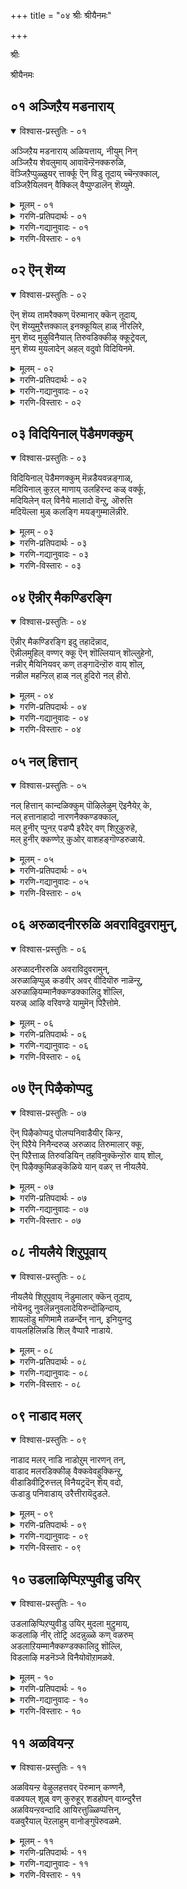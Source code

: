 +++
title = "०४ श्रीः श्रीयैनमः"

+++

श्रीः

श्रीयैनमः


## ०१ अञ्जिऱैय मडनाराय्

<details open><summary>विश्वास-प्रस्तुतिः - ०१</summary>

अञ्जिऱैय मडनाराय् अळियत्ताय्, नीयुम् निन्  
अञ्जिऱैय शेवलुमाय् आवावॆन्ऱॆनक्करुळि,  
वॆञ्जिऱैप्पुळ्ळुयर् त्तार्क्कू ऎन् विडु तूदाय् च्चॆन्ऱक्काल्,  
वञ्जिऱैयिलवन् वैक्किल् वैप्पुण्डालॆन् शॆय्युमे.
</details>
<details><summary>मूलम् - ०१</summary>

अञ्जिऱैय मडनाराय् अळियत्ताय्, नीयुम् निन्  
अञ्जिऱैय शेवलुमाय् आवावॆन्ऱॆनक्करुळि,  
वॆञ्जिऱैप्पुळ्ळुयर् त्तार्क्कू ऎन् विडु तूदाय् च्चॆन्ऱक्काल्,  
वञ्जिऱैयिलवन् वैक्किल् वैप्पुण्डालॆन् शॆय्युमे.
</details>
<details><summary>गरणि-प्रतिपदार्थः - ०१</summary>

अम् शिऱैय= सुन्दरवाद रॆक्कॆगळुळ्ळ, मडम् = मुग्ध \(तिळिमनस्सिन\), नाराय् = कॊक्करॆये अळियत्ताय् = कनिकरिसुववळागि, नीयुम् = नीनू, निन् = निन्न, अम् शिऱैय = अन्दवाद रॆक्कॆगळ, शेवलुम् आय् = गण्डुकॊक्करॆयू कूडि, आ आ ऎन्ऱु = अय्यो, अय्यो, ऎन्दु, ऎनक्कू = नन्नल्लि, अरुळि = करुणिसि, वॆम् शिऱै = कॆम्पनॆय \(तीक्ष्णवाद\) रॆक्कॆगळ, पुळ् = पक्षियन्नु, उयर् त्तार् क्कु = ध्वजवागि उळ्ळवरिगॆ, ऎन् = नन्न, विडुतूदाय् = कळुहिसिद् दूतळागि, शॆन्ऱक्काल् = होदरॆ \(होदॆयादरॆ\), वन् शिऱैयिल् = कठिणवाद सॆरॆयल्लि, अवन् = अवनु, वैक्किल् = इडुवुदादरॆ, वैप्पु उण्डाल् = आ सॆरॆवासवन्नु अनुभविसुवन्तादरॆ, ऎन् शॆय्युमो = एनागुवुदो? 
</details>
<details><summary>गरणि-गद्यानुवादः - ०१</summary>

सुन्दरवाद रॆक्कॆगळुळ्ळ मुग्ध\(तिळिमनस्सिन\) कॊक्करॆये, \(नन्नन्नु\) कनिकरिसुववळागि, नीनू अन्दवाद रॆक्कॆगळ निन्न गण्डु कॊक्करॆयू कूडि, अय्यो अय्यो ऎन्दु नन्नल्लि करुणिसि, कॆम्पनॆय \(तीक्ष्णवाद\) रॆक्कॆगळ पक्षियन्नु ध्वजवागि उळ्ळवरिगॆ नानु कळुहिसिद दूतळागि होदॆयादरॆ, अवनु \(निम्मन्नु\) कठिणवाद सॆरॆयल्लिरिसुवुदादरॆ, आ सॆरॆमासवन्नु \(नीवु\) अनुभविसुवन्तादरॆ, एनागुवुदो? एनु माडुवुदो? 
</details>
<details><summary>गरणि-विस्तारः - ०१</summary>

इल्लि आळ्वाररु तम्मन्न् ’नायकि’ यागि भाविसिकॊण्डिद्दारॆ. ई नायकिगॆ तन्न प्रियतमनाद ’परमपुरुष’नन्नु कूडिकॊळ्ळबेकॆम्ब महदाशॆ. अगलिकॆय विरहदिन्द तपिसुत्तिद्दाळॆ. तन्न मनद इङ्गितवन्नु तन्न प्रियतमनिगॆ तिळियपडिसुवुदादरू हेगॆ? 

नायकि कॊक्करॆय दम्पतिगळन्नुनोडुत्ताळॆ. अवु आनन्ददिन्द विहरिसुत्तिवॆ. एकाङ्गियागि विरहवेदनॆयन्नु अनुभविसुव तन्नल्लिअवु कनिकरगॊळ्ळबहुदल्लवे? तिळिमनस्सिन हक्किगळाद्दरिन्द, अवुगळन्नु तानु बेडबहुदष्टॆ. तन्न प्रियतमन बळिगॆ कळुहिसबहुदष्टॆ. हक्किगळागि अवु ऎल्लिगॆ बेकॆन्दरॆ अल्लिगॆ हारिहोगबहुदल्ल\! 

हीगॆल्ल योचिसि, नायकियु कॊक्करॆगळन्नु हॊगळि, हुरिदुम्बिसि, गरुडध्वजनाद तन्न स्वामियबळिगॆ तनगागि प्रेमदौत्यवन्नु नडॆसबेकॆन्दु बेडिकॊळ्ळुत्ताळॆ. 

नायकि\(यागि आळ्वाररु\) हेळुत्ताळॆ- कॊक्करॆये निन्न रॆक्कॆगळु ऎष्टु सुन्दर\! निन्न मनस्सु तिळियादद्दु. निन्न पतियू सह सुन्दरने. अवन रॆक्कॆगळु अन्दवागिवॆ. नीविब्बरू दम्पतिगळागि सुखवागि विहरिसुत्तिद्दीरि. नन्नन्नु कण्डिरा? पतियिन्द अगलिद विरहि नानु. नन्न ई परिस्थितिगॆ नीवु मरुगुवुदिल्लवे? नन्नल्लि करुणिसि, नीविब्बरू ईग नन्न प्रेमदूतरागि गरुडध्वजनाद निन्न प्रियतमनल्लिगॆ होगि. अवनल्लि नन्न विरह व्यथॆयन्नु अरिकॆमाडि, अवन मनवॊलिसलु प्रयत्निसबेकु. ई कार्यवन्नु नीवु, ननगागि, नडॆसबल्लिरॆम्ब भरवसॆ ननगिदॆ. आदरॆ, ऒन्दु वेळॆ, स्वामियु निम्मन्नु सॆरॆयल्लिरिसिदरॆ सॆरॆवासवन्नु नीवु अनुभविसबेकागि बन्दरॆ, एनु माडुवुदु? इदॊन्दु अञ्जिकॆ ननगिदॆयल्ल\! इल्लवे, नाने उपेक्षितलादरो? 

भगवन्तन बळि सारिदवरु अमररागि पूर्णतॆयन्नु नडॆयुवुदन्नू, नित्यानन्दवन्ननुभाविसुवुदन्नू ’सॆरॆवास’ वॆन्नोणवे? 

भगवन्त बळि सारिदवरु मत्तॆ ई दुःखसङ्कटगळ लोकक्कॆ बरदे होगबहुदु, अष्टॆ. इदन्नु ’कठिण सॆरॆवास’ ऎन्नुवुदे? 

इल्लि ’कॊक्करॆ’य कार्यभारवेनु? दयावरूपिणियाद श्रीदेवियु भक्तनल्लि करुणिसि, तन्न पतियाद भगवन्तनल्लि भक्तनिगॆ अनुग्रहिसॆन्दु अरिकॆ माडुवुदु कॊक्करॆय कार्यभारवो? इल्लवे, ज्ञानवैराग्यगळॆम्ब ऎरडु रॆक्कॆगळन्नू भक्तियॆम्ब देहवन्नू हॊत्तु, भक्तनन्नु भगवन्तनॊडनॆ कूडिसुव आचार्यनन्तॆ इल्लिकॊक्करॆय कार्यभारवो? इल्लवे भक्तन परभक्ति, परज्ञान \(ऎरडु रॆक्कॆगळु\), मत्तु परमभक्ति\(देह\)गळे कॊक्करॆय कार्यभार नडॆसुवुदो?
</details>



## ०२ ऎन् शॆय्य

<details open><summary>विश्वास-प्रस्तुतिः - ०२</summary>

ऎन् शॆय्य तामरैक्कण् पॆरुमानार् क्कॆन् तूदाय्,  
ऎन् शॆय्युमुरैत्तक्काल् इनक्कूयिल् हाळ् नीरलिरे,  
मुन् शॆय्द मुऴुविनैयाल् तिरुवडिक्कीऴ् क्कूट्रेवल्,  
मुन् शॆय्य मुयलादेन् अहल् वदुवो विदियिनमे.
</details>
<details><summary>मूलम् - ०२</summary>

ऎन् शॆय्य तामरैक्कण् पॆरुमानार् क्कॆन् तूदाय्,  
ऎन् शॆय्युमुरैत्तक्काल् इनक्कूयिल् हाळ् नीरलिरे,  
मुन् शॆय्द मुऴुविनैयाल् तिरुवडिक्कीऴ् क्कूट्रेवल्,  
मुन् शॆय्य मुयलादेन् अहल् वदुवो विदियिनमे.
</details>
<details><summary>गरणि-प्रतिपदार्थः - ०२</summary>

ऎन् =नन्न, शॆय्यतामरैक्कण् = कॆन्दावरॆयन्तॆ कण्णुगळुळ्ळ, पॆरुमानार् क्कु = परमपुरुषनिगॆ, ऎन् तूदाय् = नन्न दूतरागि, ऎन् शॆय्युम् = नन्न-- उरैत्तक्काल् = अरिकॆ माडिदिरादरॆ, इनम् कुयिल् हाळ् = गुम्पाद कोगिलॆगळे, नीर् अलिरे = नीवु तप्पितस्थरल्ल, मुन् शॆय्द = \(नानु\) हिन्दॆ माडिद, मुऴुविनैयाल् = घोरपापगळिन्द, तिरुवडिक्कीऴ् = भगवन्तन तिरुवडितलदल्लि, कुट्रेवल् = कैङ्कर्यगळन्नु \(दास्यवन्नु\), मुन् = हिन्दॆये, शॆय्य = माडुवुदक्कॆ, मुयलादेन् = प्रयत्निसदादॆ, अहल् वदुवॊ = अगलिरुवुदेयो, विदि = नियम \(क्रम\), इनमे = इन्नु मेलू. 
</details>
<details><summary>गरणि-गद्यानुवादः - ०२</summary>

गुम्पाद कोगिलॆगळे, कॆन्दावरॆयन्तॆ कण्णुगळुळ्ळ नन्न परमपुरुषनिगॆ नन्न दूतरागि नन्न प्रयत्नवन्नु अरिकॆ माडिदिरादरॆ, निम्मदु तप्पल्ल. नानु हिन्दॆ माडिद घोरपापगळिन्द भगवन्तन तिरुवडितलदल्लि \(नन्न\) दास्यवन्नु \(कैङ्कर्यवन्नु\) हिन्दॆये माडुवुदक्कॆ यत्निसदॆ होदॆ. अगलिरुवुदेयो नियम \(विधि\) इन्नु मेलॆ? 
</details>
<details><summary>गरणि-विस्तारः - ०२</summary>

हिन्दिन पाशुरदल्लि नायकियु कॊक्करॆयन्नु तन्न प्रेमदूतनागॆन्दु प्रार्थिसिदळु. दूतनागि अदुमाडबेकाद्देनु ऎम्बुदन्ने कॊक्करॆगॆ तिळिसलिल्ल. “नीनु अल्लिगॆ होदाग, निन्नन्नु सॆरॆमाडिदरॆ, एनु गति?” ऎन्दु अञ्जिकॆयन्नु व्यक्तपडिसिदळु, अष्टॆ. 

ई पाशुरदल्लि नायकिय कण्णु कोगिलॆय गुम्पिन मेलॆ बित्तु. गुम्पिनल्लि गण्डु हॆण्णु कोगिलॆगळु चॆन्नागि बॆरॆतुकॊण्डु आनन्ददिन्द हाडुत्ता कालकळॆयुवुदन्नु नायकि कण्डळु. 

नायकि हेळुत्ताळॆ- गुम्पागि कूडि आनन्दिसुव कोगिलॆगळे, नीवु नन्न प्रेमदूतरागि, नन्न प्रियतमनाद परम पुरुषनल्लिगॆ होगि कॆन्दावरॆयन्तॆ विशालवाद आकर्षकवाद कण्णुगळुळ्ळवनु अवनु. नानु अवनल्लि अनुरक्तळॆन्दू, अवनन्नु कूडिकॊळ्ळलु तवकिसुत्तिद्देनॆ, ऎम्ब नन्न प्रयत्नवन्नु अवनल्लि अरिकॆमाडिकॊळ्ळिरि. नन्न स्वामियु नन्नल्लि करुणिसिदरन्तु ऒळ्ळॆयदु. हागॆ माडदॆ, नन्न विषयदल्लि असड्डॆ कोरिदनॆन्दरॆ, अदु नन्न तप्पे विना, निम्म दौत्यदिन्द बन्द तप्पल्ल. नानु अनेक जन्मगळ हिन्दिनिन्दलू भगवन्तन तिरुवडिगळ दास्यदल्लि तॊडगिद्दिद्दरॆ? अत्तकडॆ नानु प्रयत्न नडॆसले इल्ल. आद्दरिन्दले, नानु हिन्दिनिन्दलू कडुपातकियागि, भगवन्तनिन्द बेर्पट्टु, विरहियागि गोळिडुत्तिरुवुदु, इन्नु मुन्दॆयू सह इदे नन्न विधियागिरबहुदे?
</details>



## ०३ विदियिनाल् पॆडैमणक्कुम्

<details open><summary>विश्वास-प्रस्तुतिः - ०३</summary>

विदियिनाल् पॆडैमणक्कुम् मॆन्नडैयवन्नङ्गाळ्,  
मदियिनाल् कुऱल् माणाय् उलहिरन्द कळ् वर्क्कू,  
मदियिलेन् वल् विनैये मालादो वॆन्ऱु, ऒरुत्ति  
मदियॆल्ला मुळ् कलङ्गि मयङ्गुम्मालॆन्नीरे.
</details>
<details><summary>मूलम् - ०३</summary>

विदियिनाल् पॆडैमणक्कुम् मॆन्नडैयवन्नङ्गाळ्,  
मदियिनाल् कुऱल् माणाय् उलहिरन्द कळ् वर्क्कू,  
मदियिलेन् वल् विनैये मालादो वॆन्ऱु, ऒरुत्ति  
मदियॆल्ला मुळ् कलङ्गि मयङ्गुम्मालॆन्नीरे.
</details>
<details><summary>गरणि-प्रतिपदार्थः - ०३</summary>

विदियिनाल्= भाग्यवशदिन्द, पॆडै मणङ्गुम् = हॆण्णुहक्कियॊडनॆ कूडिकॊण्डिरुव, मॆल् नडैय = मृदुवाद नडगॆय, अन्नङ्गळ् = हंसगळे, मदियिनाल् = बुद्धिपूर्वकवागिये, कुऱळ् माण् आय् = कुळ्ळब्रह्मचारियागि, उलहु इरन्द = लोकगळन्नु अळॆदुकॊण्ड, कळवर् क्कू = कपटवुळ्ळवरिगॆ, मदियिलेन् = बुद्धियिल्लद नन्न, वल् विनैये = क्रूर पापगळे, माळादो = नाशवागुवुदिल्लवल्ल. ऎन्ऱु = ऎन्दु. ऒरुत्ति = ऒब्बळु, मदियॆल्लाम् = मनस्सॆल्ला, उळ् कलङ्गि = पूर्तियागि कलकिहोगि, मयङ्गुम् = हाळागि होगुत्तिद्दाळॆ \(सर्वनाशगॊळ्ळुत्तिद्दाळॆ\), आल् = अय्यो, ऎन्निरे = ऎन्दु हेळिरि. \(ऎन्निरि\). 
</details>
<details><summary>गरणि-गद्यानुवादः - ०३</summary>

भाग्यवशदिन्द हॆण्णुहक्कियॊडनॆ कूडिकॊण्डिरुव, मृदुवाद नडगॆय हंसगळे, बुद्धिपूर्वकवागिये कुळ्ळ ब्रह्मचारियागि लोकगळन्नु अळॆदुकॊण्ड कपटवुळ्ळवरिगॆ बुद्धियिल्लदवळाद नन्न क्रूरपापगळे नाशवागुवुदिल्लवल्ल ऎन्दु ऒब्बळ मनस्सॆल्ला पूर्तियागि कलकिहोगि सर्वनाशगॊळ्ळुत्तिद्दाळॆ, अय्यो ऎन्दु हेळिरि. 
</details>
<details><summary>गरणि-विस्तारः - ०३</summary>

हिन्दिन पाशुरदल्लि नायकियु कोगिलॆय हिण्डन्नु तन्न कडॆय दूतरन्नागि भगवन्तनल्लिगॆ होगबेकॆन्दु प्रार्थिसिदळु. स्वामिय तिरुवडिगळ सेवॆयल्लि तॊडगलु तन्न पूर्वकृतपापगळे अड्डिमाडुत्तिवॆ ऎम्ब सङ्गतियन्नु भगवन्तनल्लि अरिकॆमाडिरि ऎन्दु बेडिदळु. 

ई पाशुरदल्लि नायकिगॆ हंसदम्पतिगळु ऒदगि बरुत्तवॆ.

हिन्दॆ, ऒन्दु कालदल्लि बलिचक्रवर्तियु तन्न सद्गुणगळिन्दले, अदरल्लू तन्न कॊडुगैयिन्दले, मूरुलोकगळन्नू जयिसुवन्थ समर्थनागिद्दनु. बेडिदवरिगॆ ’इल्ल’वॆन्नदॆ, बेडिद्दन्नु कॊडुत्तिद्दनु. अवनन्नु जयिसुवुदे दुस्तरवायितु. भगवन्तनु अवनन्नु निग्रहिसुवुदक्कागि, बेकॆन्तले \(बुद्धिपूर्वकवागिये\) कुळ्ळब्रह्मचारिय रूपवन्नुतळॆदु, बलिचक्रवर्तिय यागशालॆयन्नु प्रवेशिसि, अल्लि बलिचक्रवर्तियन्नु याचिसिदनु. तन्न हॆज्जॆयल्लि मूरेमूरु हॆज्जॆयष्टु नॆलवन्नु तनगॆ कॊडॆन्दनु. अदन्नु कॊट्टॆनॆन्द कूडले भगवन्तनु तन्न कपट वेषवन्नु तॊरॆदु, त्रिविक्रमनागि बॆळॆदु लोकगळॆल्लवन्नू तन्न ऎरडे हॆज्जॆगळिन्द अळॆदुकॊण्डु, मूरनॆय हॆज्जॆयन्नु बलिचक्रवर्तिय नॆत्तिय मेलिट्टु अवनन्नु अनुग्रहिसिदनु.

इदु भगवन्तन वामन-त्रिविक्रमावतारद प्रशंसॆयष्टॆ. ज्ञानस्वरूपने आगि, ’साटियिल्लद चतुरनागि’ भगवन्तनु सद्गुणवन्तनाद बलिचक्रवर्तिय बळिगॆ ’कपट’ रूपदल्लि बन्दु, याचिसि, अदरिन्दले अवनन्नु अनुग्रहिसिदनाद्दरिन्द, तनगू अदे रीतियल्लि यावुदादरू जाण उपायवन्नु तोरिसिकॊट्टु, अदर मूलक तन्न पापराशियन्नॆल्ला तॊडॆदु हाकलारॆने स्वामि ऎम्बुदु नायकिय हम्बल. 

नायकि हेळुत्ताळॆ- हंसगळे, निम्म भाग्य हिरिदु. नीवु निम्म हॆण्णुगळॊडनॆ कूडिकॊण्डिद्दीरि. ऒट्टागि,मृदुवागि नडॆदाडुत्ता नलिदाडुत्तिद्दीरि. नीवु ननगॆ उपकारमाडबेकु. नन्न प्रियतमनाद परमपुरुषन बळिगॆ होगि नन्न सङ्कटवन्नु अवनिगॆ अरिकॆ माडबेकु. अनेक जन्मगळिन्दलू नानु पापगळन्नु माडुत्तले बन्दिद्देनॆ. अवुगळॆल्लवू ऒट्टागि नन्नन्नु बाधिसुत्तिवॆ. अवुगळन्नु तॊडॆदु हाकुवुदक्कॆ आगुवुदे इल्लवल्ल ऎम्बुदु नन्न सङ्कट. नन्न मनस्सु पूर्तियागि कलकि होगिदॆ. सर्वनाशवागुत्तिदॆ. ई विषयवन्नुनन्न प्रियतमदल्लि नन्न परवागि अरिकॆमाडुविरा?
</details>



## ०४ ऎन्नीर् मैकण्डिरङ्गि

<details open><summary>विश्वास-प्रस्तुतिः - ०४</summary>

ऎन्नीर् मैकण्डिरङ्गि इदु तहादॆन्नाद,  
ऎन्नीलमुहिल् वण्णर् क्कू ऎन् शॊल्लियान् शॊल्लुहेनो,  
नन्नीर् मैयिनियवर् कण् तङ्गादॆन्ऱॊरु वाय् शॊल्,  
नन्नील महन्ऱिल् हाळ् नल् हुदिरो नल् हीरो.
</details>
<details><summary>मूलम् - ०४</summary>

ऎन्नीर् मैकण्डिरङ्गि इदु तहादॆन्नाद,  
ऎन्नीलमुहिल् वण्णर् क्कू ऎन् शॊल्लियान् शॊल्लुहेनो,  
नन्नीर् मैयिनियवर् कण् तङ्गादॆन्ऱॊरु वाय् शॊल्,  
नन्नील महन्ऱिल् हाळ् नल् हुदिरो नल् हीरो.
</details>
<details><summary>गरणि-प्रतिपदार्थः - ०४</summary>

ऎन् = नन्न, नीर् मै = सहजस्वभाववन्नु \(ईगिन स्थितियन्नु\), कण्डु = नोडिदवनागि, इरङ्गि = कनिकरिसि, इदु तहादु = इदु तक्कद्दल्ल, ऎन्नाद = ऎन्नदॆ इरुव, ऎन् = नन्न, नीलमुहिल् वण्णर् क्कू = नीलमेघद बण्णवुळ्ळवरिगॆ, ऎन् शॊल्लि = एनॆन्दु \(एनन्नु\) हेळि, यान् =नानु, शॊल्लुहेनो = हेळबल्लॆनो, नल् नीर् मै = ऒळ्ळॆय गुण \(स्वभाववु\), इनि = इन्नु, अवर् कण् = अवरल्लि, तङ्गादु = उळियुवुदिल्ल, ऎन्ऱु = ऎन्दु, ऒरु वाय् शॊल् = ऒन्दु बायि मातन्नु, नल् = ऒळ्ळॆय, नीलम् = नीलवर्णद, महन्ऱिल् हाळ् = नीरपक्षिगळे, नल् हु दिरो = हेळुविरो, नल् हीरो = हेळलारिरो \(करुणिसलारिरो\)? 
</details>
<details><summary>गरणि-गद्यानुवादः - ०४</summary>

नन्न सहजस्वभाववन्नु \(ईगिन स्थितियन्नु\) नोडिदवनागि, कनिकरिसि, इदु तक्कद्दल्ल ऎन्नदॆ इरुव नन्न नीलमेघद बण्णवुळ्ळवरिगॆ, ’नानु एनॆन्नलि? एनु हेळबल्लॆ? ऒळ्ळॆय गुण \(स्वभाव\)वु इन्नु अवरल्लि उळियुवुदिल्ल’ ऎन्दु ऒन्दु बायिमातन्नु, सुन्दरवाद नीलिबण्णद नीरहक्किगळे, हेळुविरो, \(करुणिसि\) हेळलारिरो? 
</details>
<details><summary>गरणि-विस्तारः - ०४</summary>

हिन्दिन मूरु पाशुरगळल्लि नायकिय मनदल्लि ऒन्दु भरवसॆ इत्तु. तन्न प्रियतमनु तन्नन्नु ऎन्दिगू अलक्षिसुवुदिल्लवॆन्दू, तानु दूतरन्नु कळुहिसिद्दरिन्द तनगॆ ऒळ्ळॆयदे आगुवुदॆन्दू भाविसिद्दळु. ई कारणदिन्द कॊक्करॆयन्नु, कोगिलॆयन्नु, हंसगळन्नु तन्न दूतरन्नागि अवनल्लिगॆ कळुहिसिदळु. तन्न पेचिन परिस्थितियन्नू, अगलिकॆय सङ्कटवन्नू, प्रियतमनॊडनॆ कूडिकॊळ्ळबेकॆम्ब महदाशॆयन्नू दूतर मूलक तिळिसलु यत्निसिदळु. तन्न मर्यादॆगॆ अड्डिबरदन्तॆ, तन्न प्रियतमन तिरुवडिगळ सेवॆगॆ अड्डियागुत्तिरुव जन्मजन्मगळ क्रूरपापगळन्नु तॊडॆदु हाकुवुदक्कॆ तक्क मार्ग तनगॆ तिळियलिल्लवॆन्दू, आ बगॆगॆ तन्न सङ्कटवन्नु प्रियतमनल्लि अरिकॆमाडिकॊळ्ळबेकॆन्दु दूतरिगॆ हेळिद्दळु. आ तन्न दूतरु तन्न मनवियन्नु तन्न प्रियतमनिगॆ तिळिसिदरो इल्लवो ऎम्ब अनुमानकण्डु बन्तु.

ईग, नायकि मत्तॊन्दु दूतनन्नु कण्डुकॊण्डिद्दाळॆ. नीलिबण्णद नीरहक्किगळु अवु. 

नायकि हेळुत्ताळॆ- सुन्दरवाद नीलिय नीरहक्किगळे, नन्न हिन्दिन दूतर मातिगॆ ओगॊट्टु नन्न प्रियतमनु नन्न बळिगॆ ई वेळॆगॆ बरबहुदित्तु, बरलिल्ल. नन्न सहज स्वभाववेनॆम्बुदन्नू नन्न ईगिन परिस्थितियन्नू अवनु अरितिद्दानॆ. आदरू नन्नल्लि मरुकगॊळ्ळलिल्ल. इदॆल्ल निनगॆ तक्कद्दल्ल. हीगॆ सङ्कटपडबारदु. अधैर्यपडबेड” ऎम्ब ऒन्दॆरडु समाधानद मातुगळन्नादरू हेळिहोगबहुदित्तु. नन्न नीलमेघश्यामनिगॆ नानु हेळि कळुहिसुवुदादरू एनिदॆ? तिळिवळिकॆ इल्लद नानु एनु हेळबल्लॆ? आदरॆ नम्बिदवर विषयदल्लि अवनु हीगॆये उदासीननागि नडॆयुत्ता होदरॆ, अवन सद्गुणगळू अवन ऒळ्ळॆय स्वभावगळू, इन्नु मुन्दॆ, अवनल्लि उळियुवुदिल्ल ऎम्ब ऒन्दु मातन्नु मात्रवे हेळिरि. हेळुविरो? हेळलारिरो? हेळुवुदिल्लवो?
</details>



## ०५ नल् हित्तान्

<details open><summary>विश्वास-प्रस्तुतिः - ०५</summary>

नल् हित्तान् कान्दळिक्कुम् पॊऴिलेऴुम् ऎइनैयेऱ् के,  
नल् हत्तानाहादो नारणनैक्कण्डक्काल्,  
मल् हुनीर् प्पुनऱ् पडप्पै इरैदेर् वण् शिऱुकुरुहे,  
मल् हुनीर् क्कण्णेऱ् कुओर् वाशहङ्गॊण्डरुळाये.
</details>
<details><summary>मूलम् - ०५</summary>

नल् हित्तान् कान्दळिक्कुम् पॊऴिलेऴुम् ऎइनैयेऱ् के,  
नल् हत्तानाहादो नारणनैक्कण्डक्काल्,  
मल् हुनीर् प्पुनऱ् पडप्पै इरैदेर् वण् शिऱुकुरुहे,  
मल् हुनीर् क्कण्णेऱ् कुओर् वाशहङ्गॊण्डरुळाये.
</details>
<details><summary>गरणि-प्रतिपदार्थः - ०५</summary>

नल् हि तान् = ताने सृष्टिसिद, पॊऴिल् एऴुम् = एळु लोकगळू, कान्दु = सुट्टुहोगुवुदन्नु, अळिक्कूम् = कापाडुववनु, विनैयोऱ् के = पापगळन्नु माडिदवळिगॆ \(पापिष्ठळाद ननगॆ\) नल् ह तान् = कृपॆमाडुवुदे, आहादो = आगदो, नार्‍अणनै = नारायणनन्नु, कण्डक्काल् = कण्डरॆ, मल् हु =तुम्बिरुव, नीर् = नीरिन, पुनल् = प्रवाहद, पडप्पै = मग्गुलप्रदेशगळल्लि, इरै = आहारवन्नु, तेर् = हुडुकुव, वण् = सॊबगिन, शिऱु कुरुहे = चिक्कबकपक्षिये, मल् हु नीर् = नीरु तुम्बिरुव, कण्णिऱ् कु = कण्णिनवळिगॆ \(ननगॆ\), ओर् वाशहम् = ऒन्दु मातन्नु, \(वार्तॆयन्नु\), कॊण्डु = तन्दु, अरुळाये = कृपॆ माडु. 
</details>
<details><summary>गरणि-गद्यानुवादः - ०५</summary>

ताने सृष्टिसिद एळु लोकगळू सुट्टु हाळागदन्तॆ कापाडुववनिगॆ पापिष्ठळाद नन्नल्लि कृपॆमाडुवुदक्कॆ आगुवुदिल्लवे? तुम्बु नीरिन प्रवाहद मग्गुल प्रदेशगळल्लि आहारवन्नु हुडुकुव चिक्क बकपक्षिये. नारायणनन्नु कण्डरॆ \(कण्डाग\) नीरु तुम्बिरुव कण्णिनवळाद ननगॆ ऒन्दु वार्तॆयन्नु तन्दु कृपॆ माडु. 
</details>
<details><summary>गरणि-विस्तारः - ०५</summary>

हिन्दिन पाशुरदल्लि नायकियु तन्न प्रियतमनन्नु कुरितु स्वल्प मार्मिकवागिये मातनाडिदळु.; आदरॆ, ई पाशुरदल्लि अवळु विरहियागि, प्रेमियागि, मातनाडुत्तिद्दाळॆ.

महामहिमनाद भगवन्तनिगॆ यावुदु तानॆ असाध्य? प्रळयकालबन्दाग, ताने सृष्टिसिद एळु लोकगळू सुट्टु नाशवागुव स्थितियल्लिद्दाग, अवष्टन्नू अवनु तन्न हॊट्टॆयल्लि अडगिसिट्टुकॊण्डु कापाडिदनल्लवे? पापिष्ठळाद ऒब्ब हॆङ्गसिन पापगळन्नु तॊडॆदुहाकि, अवळन्नु मुक्तिगॊळिसलारने? 

भगवन्तनाद नारायणन परमकारुण्यवन्नू, परमोपकारवन्नू इल्लि सूचिसलागिदॆ. 

नायकि हेळुत्ताळॆ- तुम्बु प्रवाहद दडदल्लि आहारवन्नु हुडुकुत्तिरुव बकपक्षिये, भगवन्तनाद नारायणनन्नु नीनु काणुवॆयल्ल\! कण्डाग, अवनॊडनॆ कूडिकॊळ्ळबेकॆन्दु आशिसुत्ता दुःखिसुव ई हॆङ्गसिन सङ्कटवन्नु कुरितु अवनिगॆ अरिकॆमाडु. अवळ पापराशियन्नु निर्मूलगॊळिसबेकॆन्दु हेळु. अवनिन्द ऒन्दु शुभावार्तॆयन्नु ननगॆ तन्दु उपकारमाडुवॆया?
</details>



## ०६ अरुळादनीररुळि अवराविदुवरामुन्,

<details open><summary>विश्वास-प्रस्तुतिः - ०६</summary>

अरुळादनीररुळि अवराविदुवरामुन्,  
अरुळाऴिप्पुळ् कडवीर् अवर् वीदियॊरु नाळॆन्ऱु,  
अरुळाऴियम्मानैक्कण्डक्कालिदु शॊल्लि,  
यरुळ् आऴि वरिवण्डे यामुमॆन् पिऱैत्तोमे.
</details>
<details><summary>मूलम् - ०६</summary>

अरुळादनीररुळि अवराविदुवरामुन्,  
अरुळाऴिप्पुळ् कडवीर् अवर् वीदियॊरु नाळॆन्ऱु,  
अरुळाऴियम्मानैक्कण्डक्कालिदु शॊल्लि,  
यरुळ् आऴि वरिवण्डे यामुमॆन् पिऱैत्तोमे.
</details>
<details><summary>गरणि-प्रतिपदार्थः - ०६</summary>

अरुळाद नीर् = करुणिसद नीवु, अरुळि = कृपॆदोरि, अवर् = अवर \(निन्न भक्तळ\) आवि = जीववु, तुवराद मुन् = बहळ सङ्कटगॊळ्ळुवुदक्कॆ मुञ्चॆये, अरुळ् आऴि = कृपापूर्णनाद, पुळ् = पक्षियन्नु, कडवीर् = नडॆसुत्तीरि, अवर् वीदि = अवळिरुव बीदियल्लि, ऒरुनाळ् = ऒन्दु दिन, ऎन्ऱु = ऎन्दु, अरुऴ् आऴि = कृपासागरनाद, अम्मानै = स्वामियन्नु, कण्डक्काल् = कण्डाग \(कण्डरॆ\), इदु शॊल्लि = ई मातन्नु हेळि, अरुळ् = अनुग्रहिसु, आऴि = दुण्डगॆ, वरि = सुन्दरवाद, वण्डे = दुम्बिये, यामुम् = नावू सह, ऎन् = एनु \(ऎन्थ\), पिऱैत्तोमे = अपराद \(पाप\) माडिद्देवो? 
</details>
<details><summary>गरणि-गद्यानुवादः - ०६</summary>

दुण्डगॆ सुन्दरवागिरुव दुम्बिये, कृपासागरनाद स्वामियन्नु कण्डाग ई मातन्नु हेळि उपकारमाडु- करुणिसद नीवु कृपॆदोरि अवर \(निन्न भक्तळ\) जीववु बहळ सङ्कटक्कॆ ऒळगागुवुदक्कॆ मुञ्चितवागिये, कृपापूर्णनाद पक्षियन्नु ऒन्दु दिन \(सल\) अवर बीदियल्लि नडॆसुविरि. नावू सह ऎन्थ पापमाडिद्देवो? 
</details>
<details><summary>गरणि-विस्तारः - ०६</summary>

नायकि हेळुत्ताळॆ- दुण्डगॆ सुन्दरवागिरुव दुम्बिये, भगवन्तनन्नु नीनु कण्डद्दे आदरॆ, नन्न विषयवागि मातुगळन्नु स्वामिगॆ तिळिसुवॆया? “स्वामी, कृपासागरने नीनु. निन्न वाहनवागिरुव गरुडनू सह कृपापूर्णने. आदरेको. ई दीनळ मेलॆ निनगॆ करुणॆ बरलिल्ल\! नानु कडुपापि\! इवळ जीववु कडु सङ्कटदिन्द नशिसि होगुवुदक्कॆ मुञ्चितवागिये, इवळ मेलॆ कृपॆमाडु- गरुडारूढनागि, ऒन्दु सल इवळ बीदियल्लि बिजयमाडिसि, अनुग्रहिसु. 

भगवन्तन ऎदॆयल्लि कूगाडुव अपरूपवाद परिमळदिन्द घमघमिसुव तुलसिय मालॆय मकरन्दक्कागि आशिसि, दुम्बियु भगवन्तनन्नु समीपिसिये तीरुवुदु. आग, भगवन्तनल्लि तन्न सङ्कटद मातन्नु अदु अरिकॆ माडबहुदल्लवे? – हीगिरबहुदु नायकिय योचनॆ दुम्बियन्नुद्देशिसि हेळुवाग.
</details>



## ०७ ऎन् पिऴैकोप्पदु

<details open><summary>विश्वास-प्रस्तुतिः - ०७</summary>

ऎन् पिऴैकोप्पदु पोलप्पनिवाडैयीर् किन्ऱ,  
ऎन् पिऱैये निनैन्दरुळ् अरुळाद तिरुमालार् क्कू,  
ऎन् पिऱैत्ताळ् तिरुवडियिन् तहविनुक्कॆन्ऱॊरु वाय् शॊल्,  
ऎन् पिऴैक्कुमिळङ्कॆळिये यान् वळर् त्त नीयलैये.
</details>
<details><summary>मूलम् - ०७</summary>

ऎन् पिऴैकोप्पदु पोलप्पनिवाडैयीर् किन्ऱ,  
ऎन् पिऱैये निनैन्दरुळ् अरुळाद तिरुमालार् क्कू,  
ऎन् पिऱैत्ताळ् तिरुवडियिन् तहविनुक्कॆन्ऱॊरु वाय् शॊल्,  
ऎन् पिऴैक्कुमिळङ्कॆळिये यान् वळर् त्त नीयलैये.
</details>
<details><summary>गरणि-प्रतिपदार्थः - ०७</summary>

ऎन् बु = ऎलुबिनल्लि, इळै = ऎळॆयन्नु, कोप्पदु पोल = पोणिसुवहागॆ, पनिवाडै = शीतमारुतवु, ईर् किन्ऱ = बाधिसुत्तिरुव, ऎन् = नन्न, पिऴैये = पापगळन्ने, निनैन्दु = चिन्तिसुत्ता, अरुळि = कनिकरिसि, अरुळाद = कृपॆतोरद, तिरुमालार् क्कू = सर्वेश्वरनिगॆ, ऎन् पिऱैत्ताळ् = नन्नन्नु कापाडिदवळु, तिरुवडियिन् = स्वामियाद तम्म, तहविनुक्कु= कृपाश्रयक्कागि, ऎन्ऱु = ऎन्दु, ऒरु वाय् शॊल् = ऒन्दु मातन्नु हेळु, ऎन् पिऴैक्कूम् = नन्नन्नु बदुकिसुव, इळकिळिये = ऎळॆयगिळिये, यान् = नानु, वळर् त्त = बॆळॆसिद, नी = नीनु, अलैये = अल्लवे? 
</details>
<details><summary>गरणि-गद्यानुवादः - ०७</summary>

शीतमारुतवु ऎलुबिनल्लि ऎळॆयन्नु पोणिसुव हागॆ बाधिसुत्तिरुव नन्न पापगळन्ने चिन्तिसुत्ता कनिकरिसि, कृपॆतोरद सर्वेश्वरनिगॆ “स्वामियाद तम्म कृपाश्रयक्कॆ नन्नन्नु कापाडिदवळु” ऎन्दु ऒन्दु मातन्नु हेळु, नन्नन्नु बदुकिसुव ऎळॆय गिळिये. निन्नन्नु बॆळॆसिदवळल्लवे नानु? 
</details>
<details><summary>गरणि-विस्तारः - ०७</summary>

“शीतमारुतवु ऎलुबिनल्लिऎळॆयन्नु पोणिसुव हागॆ.....................................चिन्तिसुत्ता कनिकरिसि” – ऎलुबिनल्लि रन्ध्रवन्नु कॊरॆदु दारद ऎळॆयन्नु पोणिसुवुदु कष्टद कॆलस. शीतमारुतवे आ कॆलस माडतॊडगिदरॆ, नन्न आ सङ्कटवन्नु हेगॆ विवरिसुवुदु? नन्न पापगळु कूडिकॊण्डु नन्नन्नु इन्नू हॆच्चु सङ्कटक्कॆ ऒळगू माडिवॆ. नन्न आत्मीयवाद आशॆय पूरैकॆगॆ अड्डियागिवॆ. इदन्नु कुरितु योचिसुत्ता नानु कृशवागि होगिद्देनॆ. ई नन्न दुरवस्थॆयन्नु कुरितु सर्वेश्वरनु गमनिसि, नन्नल्लि मरुकगॊळ्ळबेकल्लवे? 

नायकि हेळुत्ताळॆ- ऎळॆयगिळिये, नानु निन्नन्नु प्रीतियिन्द साकि बॆळॆसिदॆनल्लवे? नन्न परिस्थितियन्नु कण्डु नीनु मरुकगॊण्डु, ननगॊन्दु उपकारमादुवॆया? नन्न प्रियतमनाद सर्वेश्वरनु करुणासागरने आदरू, इदुवरॆगॆ अवनु नन्नल्लि कृपॆदोरलिल्ल. नन्न अपारवाद पापगळन्नु गमनिसिये अवनु नन्नल्लि करुणॆतोरुवनॆन्दु नानु भाविसिद्दॆ. अवनु कनिकरिसलिल्ल. आद्दरिन्द, नीनु अवन बळिगॆ होगु. नन्न परवागि, नन्नन्नु कुरितु ऒन्दु मातन्नाडि बा. नीनु अवनिगॆ हेळु- “इवळु सद्गुणवन्तॆ. नन्नन्नु साकि सलहिदवळु. ईग इवळु कडुसङ्कटदिन्द तॊळलुत्तिद्दाळॆ. निम्म कृपाश्रयक्कागि कातरगॊण्डिद्दाळॆ. अदु दॊरॆयितॆन्दरॆ, इवळु निजवागियू बदुकुत्ताळॆ. नन्न मुद्दिन गिळिये, नन्न स्वामियल्लि ई मातन्नु हेळि, नन्नन्नु बदुकिसु. 

यावुदु निजवाद बदुकु? ऎल्ल चेतनरन्तॆ, सामान्यवागि पापमाडुत्तले हुट्टु-सावुगळन्ननुभविसुत्तिरुवुदे? इल्लवे? भगवन्तन कृपाश्रयक्कॊळगागि, अवन नित्यसेवॆयल्लि तॊडगुवुदे?
</details>



## ०८ नीयलैये शिऱुपूवाय्

<details open><summary>विश्वास-प्रस्तुतिः - ०८</summary>

नीयलैये शिऱुपूवाय् नॆडुमालार् क्कॆन् तूदाय्,  
नोयॆनदु नुवलॆन्ननुवलादेयिरुन्दॊऴिन्दाय्,  
शायलॊडु मणिमामै तळर्न्देन् नान्, इनियुनदु  
वायलहिलिन्नडि शिल् वैप्पारै नाडाये.
</details>
<details><summary>मूलम् - ०८</summary>

नीयलैये शिऱुपूवाय् नॆडुमालार् क्कॆन् तूदाय्,  
नोयॆनदु नुवलॆन्ननुवलादेयिरुन्दॊऴिन्दाय्,  
शायलॊडु मणिमामै तळर्न्देन् नान्, इनियुनदु  
वायलहिलिन्नडि शिल् वैप्पारै नाडाये.
</details>
<details><summary>गरणि-प्रतिपदार्थः - ०८</summary>

नी अलैये = नीने अल्लवे, शिऱु पूवाय् = चिक्कहक्किये \(पूवै हक्किये\), नॆडुमालार्क्कु = सर्वेश्वरनिगॆ, ऎन् तूदाय् = नन्न दूतनागि, नोय् ऎनदु = नन्न सङ्कटवन्नु, नुवल् ऎन्न = प्रकटपडिसु ऎन्दरॆ, नुवलादे = हेळदन्तॆये, इरुन्दु ऒऴिन्दाय् = इदु बिट्टॆयल्ल, शायलॊडु = सॊबगिनिन्द कूडिद, मणि मामै = रत्नदन्थ रूपवन्नु, तळर्न्देन् नान् = कळॆदुकॊण्डॆनु नानु, इनि = इन्नु मेलॆ, उनदु = निन्न, वाय् अलहिल् = कॊक्किनॊळगॆ, इन् = इनिदाद \(मधुरवाद\), अडिशिल् = अन्नवन्नु \(आहारवन्नु\), वैप्पारै = इरिसुववरन्नु, नाडाये = हुडुकिको. 
</details>
<details><summary>गरणि-गद्यानुवादः - ०८</summary>

पुट्टहक्किये, नीने अल्लवे सर्वेश्वरन बळिगॆ नन्न दूतनागि, नन्न सङ्कटवन्नु प्रकटपडिसु ऎन्दरॆ, हेळदन्त्लॆये इद्दुबिट्टॆयल्ल\! सॊबगिनिन्द कूडिद रत्नदन्थ रूपवन्नु नानु कळॆदुकॊण्डॆ. इन्नु मेलॆ निन्न कॊक्किनॊळक्कॆ इनिदाद \(सिहियाद\) अन्नवन्नु इरिसुववरन्नु हुडुकिको. 
</details>
<details><summary>गरणि-विस्तारः - ०८</summary>

नायकियु इदुवरॆगॆ बेरॆबेरॆ पक्षिगळन्नु तन्न प्रेमदूतरन्नागि माडिकॊण्डु, सर्वेश्वरनल्लिगॆ \(तन्न प्रियतमनल्लिगॆ\) कळुहिसिकॊट्टळष्टॆ. अवळिन्द हॊरहॊरट याव हक्कियू अवळ बळिगॆ मरळलिल्लवॆन्दु तोरुत्तदॆ. अवु ऒन्दॊन्दू तम्मतम्म कार्यवन्नु पूर्णगॊळिसिदवॆन्दो, भगवन्तनु इष्टादरू कृपॆतोरलिल्लवॆन्दो अवळु ऎणिसिद्दिरबेकु. आदरॆ, अवळिन्द हॊरहॊरट ऒन्दु पुट्टहक्कि मात्र अवळल्लिगॆ मरळितु. अदर रीतियन्नु कण्डु अवळिगॆ तोरितु, अदु तन्न कॆलसवन्नु पूरैसदॆये हिन्तिरुगिदॆयॆन्दु. स्वार्थियाद अदर मेलॆ नायकिगॆ कोप बन्तु. 

नायकि हेळुत्ताळॆ- ऎलॆ पुट्टहक्किये, निन्नन्नु नानु बहळ मुद्दागिबॆळॆसिदॆनल्लवे? सिहियाद उणिसन्नु निन्न निन्न बायल्लि इरिसुत्तिद्दॆनल्लवे? सिहियाद उणिसन्नु निन्न निन्न बायल्लि इरिसुत्तिद्दॆनल्लवे? नन्न प्रेमदूतनागि प्रियतमनाद भगवन्तनल्लिगॆ होगॆन्दू, नन्न गाढप्रेमवन्नू अवन अगलिकॆय सङ्कटवन्नू \(विरह वेदनॆयन्नू\) अवनल्लि प्रकटगॊळिसि बारॆन्दु हेळि कळुहिदॆनल्लवे? नीनु होगि माडिद्दादरू एनु? भगवन्तन सम्मुखदल्लि बायिबिडदन्तॆ इद्दु, नन्न बळिगॆ मत्तॆ बन्दु बिट्टॆयल्ल\! नन्न दुस्थितियन्नु कण्डॆया? नन्न हॊळपु होयितु. सॊबगु होयितु. रत्नदन्थ रूपहोयितु. सॊक्कि सॊरगुत्तिद्देनॆ. ऎन्थ कृतघ्नतॆ निन्नदु\! इन्नु मेलॆ, निन्न विषयदल्लि नानू कृतङ्ञतॆ इल्लदवळु, कण्डॆया\! निन्न कॊक्किगॆ प्रीतियिन्द सिहियाद उणिसन्नु कॊडुववरन्नु नीनु हुडुकिकॊण्डु होगु. नन्नल्लिगॆ मत्तॆ बरबेड\!
</details>



## ०९ नाडाद मलर्

<details open><summary>विश्वास-प्रस्तुतिः - ०९</summary>

नाडाद मलर् नाडि नाडोऱुम् नारणन् तन्,  
वाडाद मलरडिक्कीऴ् वैक्कवेवहुक्किन्ऱु,  
वीडाडिवीट्रिरुत्तल् विनैयट्रदॆन् शॆय् वदो,  
ऊडाडु पनिवाडाय् उरैत्तीरायॆदुडले.
</details>
<details><summary>मूलम् - ०९</summary>

नाडाद मलर् नाडि नाडोऱुम् नारणन् तन्,  
वाडाद मलरडिक्कीऴ् वैक्कवेवहुक्किन्ऱु,  
वीडाडिवीट्रिरुत्तल् विनैयट्रदॆन् शॆय् वदो,  
ऊडाडु पनिवाडाय् उरैत्तीरायॆदुडले.
</details>
<details><summary>गरणि-प्रतिपदार्थः - ०९</summary>

नाडाद = हुडुकलागदिरुव, मलर् = हूवन्नु, नाडि = हुडुकि, नाळ् तोऱुम् = दिनवॆल्लवू \(यावागलू\), नारणन् तन् = श्रीमन्नारायणन, वाडाद = बाडद, मलरडिक्कीऴ् = पादकमलगळ बळियल्लि \(कॆळगॆ\), वैक्कवे = इरिसबेकॆन्तले, वहुक्कुन्ऱु = नियमिसिकॊण्डु, वीडु आदि = बिडुगडॆयन्नु अनुभविसुत्ता, वीट्रिरुत्तल् = विशिष्टरीतियल्लिरुवुदु, विनैयट्रदु = पापविल्लद्दु \(फलविल्लद्दु\) ऎन् शॆय् वदो = एनु माडबेको, ऊडु आदु = नडुवॆ बीसुव, पनिवाडाय् = शीतमारुतवे \(चळिगाळिये\), उरैत्तु = \(भगवन्तनल्लि\) दौत्यनडॆसि, ऎनदु उडले = नन्न देहवन्नु, ईराय् = तम्पुगॊळिसु. 
</details>
<details><summary>गरणि-गद्यानुवादः - ०९</summary>

हुडुकलागदिरुव हूवन्नु हुडुकि यावागलू श्रीमन्नारायणन बाडद पादकमलगळ बळियल्लि \(कॆळगॆ\) इरिसबेकॆन्तले नियमिसिकॊण्डु, बिडुगडॆयन्नु अनुभविसुत्ता विशिष्ट रीतियल्लिरुवुदु पापविल्लद्दु. एनु माडबेको? नडुवॆ बीसुव चळिगाळिये \(भगवन्तनल्लि\) दौत्यनडॆसि, नन्न देहवन्नु तम्पुगॊळिसु. 
</details>
<details><summary>गरणि-विस्तारः - ०९</summary>

अहिंसॆ, इन्द्रियनिग्रह, सर्वभूतदयॆ, क्षमॆ, ज्ञान, तपस्सु, ध्यान, मत्तु सत्य – इवन्नु भगवन्तनिगॆ अर्पिसलेबेकाद ’हुडुकलागद हूगळु’ ऎन्नलागुत्तदॆ. ऎन्दरॆ, प्रकृति जन्यवाद इतर ऎल्ल हूगळन्तॆ, हुडुकि तरतक्क हूगळु इवल्ल. अभ्यासमाडि सम्पादिसिकॊळ्ळबेकाद बहळ उत्तम गुणगळु इवु. पापगळन्नु कळॆदु, परिशुद्धगॊळिसि, चेतननन्नु भगवत्सेवॆगॆ योग्यवागिसुवन्थ सद्गुणगळिवु. ई गुणगळ दॆसॆयिन्द भावत्कृपॆयुण्टागि, चेतननिगॆ बिडुगडॆयुण्टादरॆ, भगवन्तन नित्यकैङ्कर्यदल्लि तॊडगि, नित्यानन्दवन्ननुभविसुत्ता कालकळॆयुवुदक्कॆ साध्यवागुत्तदॆ. 

नायकि हेळुत्ताळॆ- चेतनन पापगळन्नु सम्पूर्णवागि नाशमाडुवुदक्कू, अवनन्नु बन्धनदिन्द बिडुगडॆ माडुवुदक्कू अवश्यकवाद “हॊरगिनिन्द हुडुकि तरलागद हूगळॆम्ब” ऎण्टु सर्वश्रेष्ठवाद सद्गुणगळन्नु पडॆदुकॊळ्ळबेकॆन्दु नियमिसिकॊण्डु, अवुगळन्नु सम्पूर्णवागि अनुष्ठानक्कॆ तरुवुदु मॊदल कर्तव्यवॆन्दू हेळलागिदॆ. नन्नमत्तु भगवन्तन नडुवॆ सम्बन्ध तरुव चळिगाळिये, नानेनु माडबेको? अदन्नु हेगॆ साधिसिकॊळ्ळबेको? नीनु नन्नल्लि करुणिसि, नन्न दौत्यवन्नु नडॆसि, भगवन्तनल्लि नन्न असहायकतॆयन्नु अरिकॆ माडु. अल्लदॆ, विरहतापदिन्द बॆन्दुहोगुत्तिरुव नन्न देहवन्नु तम्पुगॊळिसु.
</details>



## १० उडलाऴिप्पिऱप्पुवीडु उयिर्

<details open><summary>विश्वास-प्रस्तुतिः - १०</summary>

उडलाऴिप्पिऱप्पुवीडु उयिर् मुदला मुट्रुमाय्,  
कडलाऴि नीर् तोट्रि अदन्नुळ्ळे कण् वळरुम्  
अडलाऱियम्मानैक्कण्डक्कालिदु शॊल्लि,  
विडलाऴि मडनॆञ्जे विनैयोवॊऱामळवे.
</details>
<details><summary>मूलम् - १०</summary>

उडलाऴिप्पिऱप्पुवीडु उयिर् मुदला मुट्रुमाय्,  
कडलाऴि नीर् तोट्रि अदन्नुळ्ळे कण् वळरुम्  
अडलाऱियम्मानैक्कण्डक्कालिदु शॊल्लि,  
विडलाऴि मडनॆञ्जे विनैयोवॊऱामळवे.
</details>
<details><summary>गरणि-प्रतिपदार्थः - १०</summary>

उडल् = देहसम्बन्धवागि, आऴि = पुनरावर्तिगॊळ्ळुव, पिऱप्पु = हुट्टन्नू, वीडु \(अदरिन्द\) = बिडुगडॆयन्नू, \(पडॆयतक्क\), उयिर् = आत्म, मुदल् आम् = मॊदलाद, मुट्रुम् = ऎल्लवू, आय् = आगिरुववनू, कडल् आऴि नीर् = कडलिन आळवाद नीरन्नु \(आळवाद नीरुळ्ळ कडलन्नू\), तोट्रि = सृष्टिसिदवनू, अदन् उळ्ळॆ = अदरल्लिये, कण् वळरुम् = पवडिसिरुववनू \(निद्रिसुववनू\), आद अडल् = कॊल्लतक्क, आऴि = चक्रायुधवन्नुळ्ळ, अम्मानै = स्वामियन्नु, कण्डक्काल् = कण्डरॆ \(कण्डाग\), इदु = ई \(नन्न\) स्थितियन्नु, शॊल्लि = हेळि, आऴि = गम्भीरवाद, मड = विधेयवाद, नॆञ्जे = मनस्से, विडिल् = बिडबेड, विनैयोम् = नावु पापिगळु, \(पापिगळाद नावु\), ऒन्ऱु आम् अळवे = \(अवनॊडनॆ\) ऒन्दागुववरॆगू. 
</details>
<details><summary>गरणि-गद्यानुवादः - १०</summary>

गम्भीरवू विधेयवू आद मनस्से, देहसम्बन्धवागि पुनरावर्तिगॊळ्ळुव हुट्टन्नू, अदरिन्द बिडुगडॆयन्नू पडॆयतक्क आत्मने मॊदलाद ऎल्लवू आगिरुववनू, आळवाद नीरिन कडलन्नु सृष्टिसिदवनू, अदरल्लिये पवडिसि निद्रिसुववनू आद कॊल्लतक्क चक्रायुधवुळ्ळ स्वामियन्नु कण्डरॆ \(कण्डाग\), ई नन्न स्थितियन्नु अवनिगॆ तिळिसु. पापिगळाद नावु अवनॊडनॆ ऒन्दागुववरॆगू बिडबेड.
</details>
<details><summary>गरणि-विस्तारः - १०</summary>

हिन्दिन ऒम्भत्तु पाशुरगळल्लि नायकि तनगॆ प्रियवाद मत्तु तन्न कण्णिगॆ बिद्द हक्किगळन्नू, तङ्गाळियन्नू करॆदु तनगॆ प्रेमदूतरागि नडॆदुकॊळ्ळबेकॆन्दू, तन्न प्रियतमनाद भगवन्तनल्लि तन्न दुःस्थितियन्नु तिळिसबेकॆन्दू बेडिकॊण्डळष्टॆ. आ प्रेमदूतरिन्द तन्न कार्यवु फलिसलिल्लवॆम्बुदु तन्नल्लिगॆ तिण्डिय आशॆगागि हिन्तिरुगिद ऒन्दु पुट्ट हक्कियिन्द अवळिगॆ अरिवायितु. बेरॆयवरु माडबहुदाद उपकार इष्टे अल्लवे ऎन्दॆनिसितु. अदक्कागि, नायकि, तन्न स्वाधीनदल्ले इरुव, गम्भीरवागि तन्न मातन्नु केळतक्क, तन्न आज्ञॆयन्तॆ नडॆदुकॊळ्ळतक्क तन्न मनस्सन्ने ई पाशुरदल्लि आश्रयिसुत्ताळॆ. 

नायकि हेळुत्ताळॆ- नानु हेळिदन्तॆ, गम्भीरवागि, नडॆदुकॊळ्ळतक्क मनस्से, देहसम्बन्धगॊण्डु, हुट्टु-सावुगळ पुनरावर्तियल्लि सिक्किबिद्दिरुव आत्मनन्नु सृष्टिसि निर्वहिसतक्कवनु नन्न नायक. ई बन्धनदिन्द आत्मनन्नु बिडुगडॆ माडुववनूअवने. चेतन अचेतनगळॆम्ब ऎल्ल वस्तुगळन्नू अवनु सृष्टिसिद्दानॆ \(अवने आगिद्दानॆ\). आळवाद नीरिन कडलू अवने \(अवन सृष्टिये\). अदरल्लिये अवनुपवडिसि योग निद्दॆयल्लिरुत्तानॆ\! मनस्से, नन्न ई प्रीतियस्वामियन्नु कण्डुको. अवन कैयल्लि ऎदुराळियन्नु तन्दु हाकतक्क चक्रायुधविदॆ. अवनिगॆ नन्न विषयवन्नु अरिकॆ माडु- “नानु कडुपापि, नन्न स्वामियाद निन्नल्लि नानु ऒन्दागबेकॆम्बुदु नन्न तीव्र आशॆ. अदक्कॆ नन्न पापगळु अड्डियागिवॆ. नन्न आशॆयन्नु पूर्णगॊळिसलु उपायवेनु?” मनस्से, नानु अवनॊडनॆ ऒन्दागुववरॆगू नीनु अवनन्नु बिडबेड. पट्टुहिडि. 

देह सम्बन्धवन्नु पडॆदु, इन्द्रिय वशनागि, आत्मनु पापियागि, हुट्टु-सावुगळ चक्रदल्लि सिक्किबिद्दु तॊळलुत्तानॆ. मनस्सन्नु इन्द्रियगळिन्द \(विषयासक्तियिन्द\) दूरमाडि, हतोटियल्लिट्टुकॊण्डु, भगवन्तनॊडनॆ ऒन्दागलेबेकॆम्बपट्टु हिडिदु नडॆदुकॊळ्ळुवुदरिन्द, भगवत्कृपॆयिन्द ई संसार बन्धनदिन्द बिडुगडॆयुण्टागुवुदु – ऎन्दन्तॆ अल्लवे?
</details>



## ११ अळवियन्ऱ

<details open><summary>विश्वास-प्रस्तुतिः - ११</summary>

अळवियन्ऱ वेऴुलहत्तवर् पॆरुमान् कण्णनै,  
वळवयल् शूळ् वण् कुरुहूर् शडहोपन् वाय्न्दुरैत्त  
अळवियन्ऱवन्दादि आयिरत्तुळ्ळिप्पत्तिन्,  
वळवुरैयाल् पॆऱलाहुम् वानोङ्गुपॆरुवळमे.
</details>
<details><summary>मूलम् - ११</summary>

अळवियन्ऱ वेऴुलहत्तवर् पॆरुमान् कण्णनै,  
वळवयल् शूळ् वण् कुरुहूर् शडहोपन् वाय्न्दुरैत्त  
अळवियन्ऱवन्दादि आयिरत्तुळ्ळिप्पत्तिन्,  
वळवुरैयाल् पॆऱलाहुम् वानोङ्गुपॆरुवळमे.
</details>
<details><summary>गरणि-प्रतिपदार्थः - ११</summary>

अळवियन्ऱ = अळतॆगॆ मिरिदवनू, एऴ् उलहत्तवर् = एळुलोकगळवर, पॆरुमान् = स्वामियाद, कण्णनै = कृष्णपरमात्मनन्नु कुरितु, वळम् = समृद्धवाद, वयल् = गद्दॆ बयलुगळिन्द, शूऴ् = सुत्तुवरिदिरुव, वण् = सुन्दरवाद, कुरुहूर् = तिरुक्कूरुहूरिन, शडहोपन् = शठगोपनु \(नम्माळ्वाररु\), वाय्न्दु = प्रेमपूर्णवागि \(अत्यादरदिन्द\), उरैत्त = हेळिद, अळवु इयन्ऱ = \(काव्यद\) कट्टुपाडिनिन्द शोभिसुव, अन्दाद् = अन्तादियाद, आयिरत्तुळ् = ऒन्दु साविर पाशुरगळल्लि, इप्पत्तिन् = ई हत्तु पाशुरगळ, वळम् = मधुरवाद, उरैयाल् = मातुगळिन्द, पॆऱल् आहुम् = पडॆयलु साध्यवागुवुदु, वान् = परम पददल्लि, ओङ्गु = अत्युन्नतवाद \(उत्कृष्टवाद\) पॆरुवळमे = महदैश्वर्यवन्ने. 
</details>
<details><summary>गरणि-गद्यानुवादः - ११</summary>

अळतॆगॆ मीरिदवनू, एळुलोकगळवर ऒडॆयनू आद श्रीकृष्णपरमात्मनन्नु कुरितु, समृद्धवाद गद्दॆ बयलुगळिन्द सुत्तुवरिदिरुव सुन्दरवाद तिरुक्कूरुहूरिन शठगोपनु प्रेमपूर्णवागि \(अत्यादरदिन्द\) हेळिद अन्तादि काव्यद कट्टुपाडिनिन्द शोभिसुव ऒन्दु साविर पाशुरगळल्लि ई हत्तु पाशुरगळ मधुरवाद मातुगळिन्द परमपददल्लि उत्कृष्टवाद महदैश्वर्यवन्ने पडॆदुकॊळ्ळलु साध्यवागुवुदु.
</details>
<details><summary>गरणि-विस्तारः - ११</summary>

इदु ई तिरुवाय् मॊळिय कडॆय पाशुर. ई तिरुवाय् मॊऴिय उद्दक्कू अळतॆगॆ मीरिदवनाद, सर्वलोकेश्वरनाद भगवन्तनॊडनॆ ऒन्दागबेकॆम्ब उत्कटवाद आशॆयन्नू, अदक्कॆ अड्डियागिरुवुदु चेतनन जन्मजन्मान्तरगळिन्द कूडि बन्दिरुव पापराशिये ऎम्बुदन्नू अदन्नॆल्ला निर्मूलगॊळिसुवुदक्कॆ आश्रितसुलभनाद भगवन्तन कृपापूर्णवाद तिरुवडिगळ आश्रयवे ऎम्बुदन्नू हेळलागुत्तदॆ. 

भगवन्तनु आश्रित सुलभनॆन्दु तोरिसि जगत्तिगॆ सारिद्दु तन्न कृष्णावतारदल्लि. आ कृष्णावतारवन्नु स्मरिसुत्ता, भगवन्तन सौलभ्यादि गुणगळन्नु अत्यादरदिन्द हॊगळि हाडुत्ता, सुन्दरवाद गद्दॆ बयलुगळिन्द सुत्तुवरिदिरुव तिरुक्कूरु हूरिन शठगोपनु \(नम्माळ्वाररु\) ऒन्दु साविर पाशुरगळ तिरुवाय् मॊळियन्नु रचिसिद्दानॆ. अदु सुन्दरवाद ’अन्तादि’य कट्टुपाडन्नु अनुसरिसुत्तदॆ. ऎन्दरॆ, ऒन्दु पाशुरद अन्त्यपदवे \(कडॆयपद\) अदर मुन्दिन पाशुरक्कॆ आदिपद \(मॊदलपद\)वागुत्तदॆ. अल्लदॆ, किविगॆ इम्पाद, अर्थरम्यवाद, नानार्थगळिन्द \(श्लेषॆयिन्द\) शोभिसुव, हाडि, अनुभविसि, आनन्दिसलु योग्यवाद, सुन्दरवाद पदगळन्नु बळसिकॊळ्ळलागिदॆ. हीगॆ उत्तम काव्यमालॆयागि अत्यादरणीयवागिदॆ ई तिरुवाय् मॊऴि.

इन्थ दिव्यवाद ऒन्दु साविर पाशुरगळल्लि ई हत्तु पाशुरगळन्नु अरितु अनुसरिसुववरिगॆ हुट्टुसावुगळ पुनरावर्तनॆय सङ्कट तॊलगि होगुवुदॆन्दू, शाश्वतवाद परमपदवे प्राप्तवागुवुदॆन्दू, अल्लि भगवन्तन नित्यकैङ्कर्यवॆम्ब महदैश्वर्यवे लभिसुवुदॆन्दू हेळुत्तदॆ ई तिरुवाय् मॊऴिय फलश्रुति.
</details>
